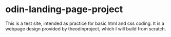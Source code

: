 # odin-landing-page-project
This is a test site, intended as practice for basic html and css coding. It is a webpage design provided by theodinproject, which I will build from scratch.